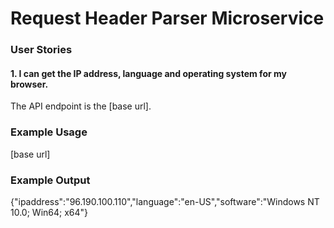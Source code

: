 # Request Header Parser Microservice

### User Stories

#### 1. I can get the IP address, language and operating system for my browser.

The API endpoint is the [base url]. 

### Example Usage

[base url]

### Example Output

{"ipaddress":"96.190.100.110","language":"en-US","software":"Windows NT 10.0; Win64; x64"}